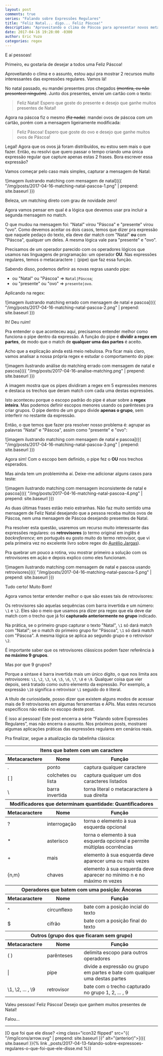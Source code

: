 ```yaml
---
layout: post
comments: true
series: "Falando sobre Expressões Regulares"
title: "Feliz Natal... digo... Feliz Páscoa!"
description: "Aproveitando o clima de Páscoa para apresentar novos metacaracteres."
date: 2017-04-16 19:28:00 -0300
author: Eric Yuzo
categories: regex
---
```

E aí pessoas!

Primeiro, eu gostaria de desejar a todos uma Feliz Páscoa!

Aproveitando o clima e o assunto, estou aqui pra mostrar 2 recursos muito interessantes das expressões regulares. Vamos lá!

No natal passado, eu mandei presentes pros chegados ~~(mentira, eu não presenteei ninguém)~~. Junto dos presentes, enviei um cartão com o texto:

> Feliz Natal! Espero que goste do presente e desejo que ganhe muitos presentes de Natal!

Agora na páscoa fiz o mesmo ~~(fiz nada)~~: mandei ovos de páscoa com um cartão, porém com a mensagem ligeiramente modificada:

> Feliz Páscoa! Espero que goste do ovo e desejo que ganhe muitos ovos de Páscoa!

Legal! Agora que os ovos já foram distribuídos, eu estou sem mais o que fazer. Então, eu resolvi que quero passar o tempo criando uma única expressão regular que capture apenas estas 2 frases. Bora escrever essa expressão?

Vamos começar pelo caso mais simples, capturar a mensagem de Natal:

![imagem ilustrando matching com mensagem de natal]({{ "/img/posts/2017-04-16-matching-natal-pascoa-1.png" | prepend: site.baseurl }})

Beleza, um matching direto com grau de novidade zero!

Agora vamos pensar em qual é a lógica que devemos usar pra incluir a segunda mensagem no match.

O que mudou na mensagem foi: "Natal" virou "Páscoa" e "presente" virou "ovo". Como devemos aceitar os dois casos, temos que dizer pra expressão que naquele pedaço do texto, ela deve dar match com "Natal" **ou** com "Páscoa", qualquer um deles. A mesma lógica vale para "presente" e "ovo".

Precisamos de um operador parecido com os operadores lógicos que usamos nas linguagens de programação: um operador **OU**. Nas expressões regulares, temos o metacaractere `|` (pipe) que faz essa função.

Sabendo disso, podemos definir as novas regras usando pipe:
* ou "Natal" ou "Páscoa" => `Natal|Páscoa`;
* ou "presente" ou "ovo" => `presente|ovo`.

Aplicando na regex:

![imagem ilustrando matching errado com mensagem de natal e pascoa]({{ "/img/posts/2017-04-16-matching-natal-pascoa-2.png" | prepend: site.baseurl }})

Ih! Deu ruim!

Pra entender o que aconteceu aqui, precisamos entender melhor como funciona o pipe dentro da expressão. A função do pipe é **dividir a regex em partes**, de modo que o match de **qualquer uma das partes** é aceito.

Acho que a explicação ainda está meio nebulosa. Pra ficar mais claro, vamos analisar a nossa própria regex e estudar o comportamento do pipe:

![imagem ilustrando análise do matching errado com mensagem de natal e pascoa]({{ "/img/posts/2017-04-16-analise-matching.png" | prepend: site.baseurl }})

A imagem mostra que os pipes dividiram a regex em 5 expressões menores e destaca os trechos que deram match com cada uma destas expressões.

Isto aconteceu porque o escopo padrão do pipe é atuar sobre a **regex inteira**. Mas podemos definir escopos menores usando os parênteses pra criar grupos. O pipe dentro de um grupo divide **apenas o grupo**, sem interferir no restante da expressão.

Então, o que temos que fazer pra resolver nosso problema é: agrupar as palavras "Natal" e "Páscoa", assim como "presente" e "ovo":

![imagem ilustrando matching com mensagem de natal e pascoa]({{ "/img/posts/2017-04-16-matching-natal-pascoa-3.png" | prepend: site.baseurl }})

Agora sim! Com o escopo bem definido, o pipe fez o **OU** nos trechos esperados.

Mas ainda tem um probleminha aí. Deixe-me adicionar alguns casos para teste:

![imagem ilustrando matching com mensagem inconsistente de natal e pascoa]({{ "/img/posts/2017-04-16-matching-natal-pascoa-4.png" | prepend: site.baseurl }})

As duas últimas frases estão meio estranhas. Não faz muito sentido uma mensagem de Feliz Natal desejando que a pessoa receba muitos ovos de Páscoa, nem uma mensagem de Páscoa desejando presentes de Natal.

Pra resolver esta questão, usaremos um recurso muito interessante das expressões regulares: os **retrovisores** (o termo original em inglês é _backreference_; em português eu gosto muito do termo retrovisor, que vi pela primeira vez no excelente livro sobre regex do [Aurélio Jargas](http://aurelio.net/regex/)).

Pra quebrar um pouco a rotina, vou mostrar primeiro a solução com os retrovisores em ação e depois explico como eles funcionam.

![imagem ilustrando matching com mensagem de natal e pascoa usando retrovisores]({{ "/img/posts/2017-04-16-matching-natal-pascoa-5.png" | prepend: site.baseurl }})

Tudo certo! Muito Bom!

Agora vamos tentar entender melhor o que são esses tais de retrovisores:

Os retrovisores são aquelas sequências com barra invertida e um número: `\1` e `\2`. Eles são o meio que usamos pra dizer pra regex que ela deve dar match com o trecho que já foi **capturado anteriormente no grupo** indicado.

Na prática, se o primeiro grupo capturar o texto "Natal", `\1` só dará match com "Natal"; se o match do primeiro grupo for "Páscoa", `\1` só dará match com "Páscoa". A mesma lógica se aplica ao segundo grupo e o retrovisor `\2`.

É importante saber que os retrovisores clássicos podem fazer referência à **no máximo 9 grupos**.

Mas por que 9 grupos?

Porque a sintaxe é barra invertida mais um único dígito, o que nos limita aos retrovisores: `\1`, `\2`, `\3`, `\4`, `\5`, `\6`, `\7`, `\8` e `\9`. Qualquer coisa que vier depois, será tratado como outro elemento da expressão. Por exemplo, a expressão `\10` significa o retrovisor `\1` seguido do `0` literal.

A título de curiosidade, posso dizer que existem alguns modos de acessar mais de 9 retrovisores em algumas ferramentas e APIs. Mas estes recursos específicos não estão no escopo deste post.

É isso aí pessoas! Este post encerra a série “Falando sobre Expressões Regulares”, mas não encerra o assunto. Nos próximos posts, mostrarei algumas aplicações práticas das expressões regulares em cenários reais.

Pra finalizar, segue a atualização da tabelinha clássica:

<table class="table">
  <thead>
    <tr>
      <th colspan="3">Itens que batem com um caractere</th>
    </tr>
    <tr>
      <th>Metacaractere</th><th>Nome</th><th>Função</th>
    </tr>
  </thead>
  <tbody>
    <tr>
      <td>.</td><td>ponto</td><td>captura qualquer caractere</td>
    </tr>
    <tr>
      <td>[ ]</td><td>colchetes ou lista</td><td>captura qualquer um dos caracteres listados</td>
    </tr>
    <tr>
      <td>\</td><td>barra invertida</td><td>torna literal o metacaractere à sua direita</td>
    </tr>
  </tbody>
  <thead>
    <tr>
      <th colspan="3">Modificadores que determinam quantidade: Quantificadores</th>
    </tr>
    <tr>
      <th>Metacaractere</th><th>Nome</th><th>Função</th>
    </tr>
  </thead>
  <tbody>
    <tr>
      <td>?</td><td>interrogação</td><td>torna o elemento à sua esquerda opcional</td>
    </tr>
    <tr>
      <td>*</td><td>asterisco</td><td>torna o elemento à sua esquerda opcional e permite múltiplas ocorrências</td>
    </tr>
    <tr>
      <td>+</td><td>mais</td><td>elemento à sua esquerda deve aparecer uma ou mais vezes</td>
    </tr>
    <tr>
      <td>{n,m}</td><td>chaves</td><td>elemento à sua esquerda deve aparecer no mínimo n e no máximo m vezes</td>
    </tr>
  </tbody>
  <thead>
    <tr>
      <th colspan="3">Operadores que batem com uma posição: Âncoras</th>
    </tr>
    <tr>
      <th>Metacaractere</th><th>Nome</th><th>Função</th>
    </tr>
  </thead>
  <tbody>
    <tr>
      <td>^</td><td>circunflexo</td><td>bate com a posição incial do texto</td>
    </tr>
    <tr>
      <td>$</td><td>cifrão</td><td>bate com a posição final do texto</td>
    </tr>
  </tbody>
  <thead>
    <tr>
      <th colspan="3">Outros (grupo dos que ficaram sem grupo)</th>
    </tr>
    <tr>
      <th>Metacaractere</th><th>Nome</th><th>Função</th>
    </tr>
  </thead>
  <tbody>
    <tr>
      <td>( )</td><td>parênteses</td><td>delimita escopo para outros operadores</td>
    </tr>
    <tr>
      <td>|</td><td>pipe</td><td>divide a expressão ou grupo em partes e bate com qualquer uma destas partes</td>
    </tr>
    <tr>
      <td>\1, \2, ... , \9</td><td>retrovisor</td><td>bate com o trecho capturado no grupo 1, 2, ... , 9</td>
    </tr>
  </tbody>
</table>

Valeu pessoas! Feliz Páscoa! Desejo que ganhem muitos presentes de Natal!

Falou...

---

<span class="previous-post">[O que foi que ele disse? <img class="icon32 flipped" src="{{ "/img/icons/arrow.svg" | prepend: site.baseurl }}" alt="(anterior)">]({{ site.baseurl }}{% link _posts/2017-04-13-falando-sobre-expressoes-regulares-o-que-foi-que-ele-disse.md %})</span>
